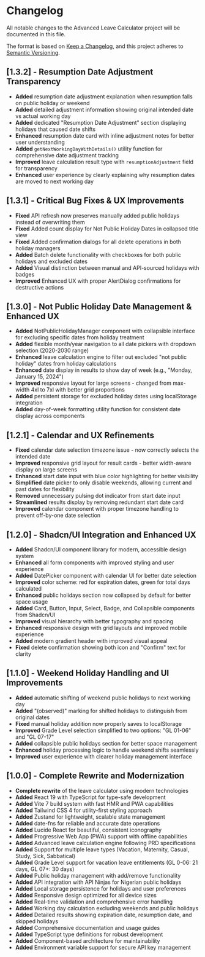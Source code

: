 # Changelog

All notable changes to the Advanced Leave Calculator project will be documented in this file.

The format is based on [Keep a Changelog](https://keepachangelog.com/en/1.0.0/),
and this project adheres to [Semantic Versioning](https://semver.org/spec/v2.0.0.html).

## [1.3.2] - Resumption Date Adjustment Transparency

- **Added** resumption date adjustment explanation when resumption falls on public holiday or weekend
- **Added** detailed adjustment information showing original intended date vs actual working day
- **Added** dedicated "Resumption Date Adjustment" section displaying holidays that caused date shifts
- **Enhanced** resumption date card with inline adjustment notes for better user understanding
- **Added** `getNextWorkingDayWithDetails()` utility function for comprehensive date adjustment tracking
- **Improved** leave calculation result type with `resumptionAdjustment` field for transparency
- **Enhanced** user experience by clearly explaining why resumption dates are moved to next working day

## [1.3.1] - Critical Bug Fixes & UX Improvements

- **Fixed** API refresh now preserves manually added public holidays instead of overwriting them
- **Fixed** Added count display for Not Public Holiday Dates in collapsed title view
- **Fixed** Added confirmation dialogs for all delete operations in both holiday managers
- **Added** Batch delete functionality with checkboxes for both public holidays and excluded dates
- **Added** Visual distinction between manual and API-sourced holidays with badges
- **Improved** Enhanced UX with proper AlertDialog confirmations for destructive actions

## [1.3.0] - Not Public Holiday Date Management & Enhanced UX

- **Added** NotPublicHolidayManager component with collapsible interface for excluding specific dates from holiday treatment
- **Added** flexible month/year navigation to all date pickers with dropdown selection (2020-2030 range)
- **Enhanced** leave calculation engine to filter out excluded "not public holiday" dates from holiday calculations
- **Enhanced** date display in results to show day of week (e.g., "Monday, January 15, 2024")
- **Improved** responsive layout for large screens - changed from max-width 4xl to 7xl with better grid proportions
- **Added** persistent storage for excluded holiday dates using localStorage integration
- **Added** day-of-week formatting utility function for consistent date display across components

## [1.2.1] - Calendar and UX Refinements

- **Fixed** calendar date selection timezone issue - now correctly selects the intended date
- **Improved** responsive grid layout for result cards - better width-aware display on large screens
- **Enhanced** start date input with blue color highlighting for better visibility
- **Simplified** date picker to only disable weekends, allowing current and past dates for flexibility
- **Removed** unnecessary pulsing dot indicator from start date input
- **Streamlined** results display by removing redundant start date card
- **Improved** calendar component with proper timezone handling to prevent off-by-one date selection

## [1.2.0] - Shadcn/UI Integration and Enhanced UX

- **Added** Shadcn/UI component library for modern, accessible design system
- **Enhanced** all form components with improved styling and user experience
- **Added** DatePicker component with calendar UI for better date selection
- **Improved** color scheme: red for expiration dates, green for total days calculated
- **Enhanced** public holidays section now collapsed by default for better space usage
- **Added** Card, Button, Input, Select, Badge, and Collapsible components from Shadcn/UI
- **Improved** visual hierarchy with better typography and spacing
- **Enhanced** responsive design with grid layouts and improved mobile experience
- **Added** modern gradient header with improved visual appeal
- **Fixed** delete confirmation showing both icon and "Confirm" text for clarity

## [1.1.0] - Weekend Holiday Handling and UI Improvements

- **Added** automatic shifting of weekend public holidays to next working day
- **Added** "(observed)" marking for shifted holidays to distinguish from original dates
- **Fixed** manual holiday addition now properly saves to localStorage
- **Improved** Grade Level selection simplified to two options: "GL 01-06" and "GL 07-17"
- **Added** collapsible public holidays section for better space management
- **Enhanced** holiday processing logic to handle weekend shifts seamlessly
- **Improved** user experience with clearer holiday management interface

## [1.0.0] - Complete Rewrite and Modernization

- **Complete rewrite** of the leave calculator using modern technologies
- **Added** React 19 with TypeScript for type-safe development
- **Added** Vite 7 build system with fast HMR and PWA capabilities
- **Added** Tailwind CSS 4 for utility-first styling approach
- **Added** Zustand for lightweight, scalable state management
- **Added** date-fns for reliable and accurate date operations
- **Added** Lucide React for beautiful, consistent iconography
- **Added** Progressive Web App (PWA) support with offline capabilities
- **Added** Advanced leave calculation engine following PRD specifications
- **Added** Support for multiple leave types (Vacation, Maternity, Casual, Study, Sick, Sabbatical)
- **Added** Grade Level support for vacation leave entitlements (GL 0-06: 21 days, GL 07+: 30 days)
- **Added** Public holiday management with add/remove functionality
- **Added** API integration with API Ninjas for Nigerian public holidays
- **Added** Local storage persistence for holidays and user preferences
- **Added** Responsive design optimized for all device sizes
- **Added** Real-time validation and comprehensive error handling
- **Added** Working day calculation excluding weekends and public holidays
- **Added** Detailed results showing expiration date, resumption date, and skipped holidays
- **Added** Comprehensive documentation and usage guides
- **Added** TypeScript type definitions for robust development
- **Added** Component-based architecture for maintainability
- **Added** Environment variable support for secure API key management
